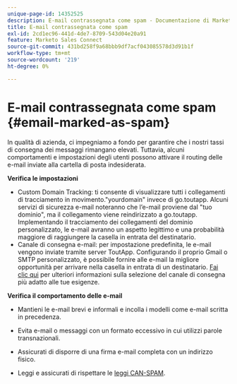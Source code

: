 ```yaml
---
unique-page-id: 14352525
description: E-mail contrassegnata come spam - Documentazione di Marketo - Documentazione del prodotto
title: E-mail contrassegnata come spam
exl-id: 2cd1ec96-441d-4de7-8709-543d04e20a91
feature: Marketo Sales Connect
source-git-commit: 431bd258f9a68bbb9df7acf043085578d3d91b1f
workflow-type: tm+mt
source-wordcount: '219'
ht-degree: 0%

---
```


# E-mail contrassegnata come spam {#email-marked-as-spam}

In qualità di azienda, ci impegniamo a fondo per garantire che i nostri tassi di consegna dei messaggi rimangano elevati. Tuttavia, alcuni comportamenti e impostazioni degli utenti possono attivare il routing delle e-mail inviate alla cartella di posta indesiderata.

**Verifica le impostazioni**

* Custom Domain Tracking: ti consente di visualizzare tutti i collegamenti di tracciamento in movimento.&quot;yourdomain&quot; invece di go.toutapp. Alcuni servizi di sicurezza e-mail noteranno che l’e-mail proviene dal &quot;tuo dominio&quot;, ma il collegamento viene reindirizzato a go.toutapp. Implementando il tracciamento dei collegamenti del dominio personalizzato, le e-mail avranno un aspetto legittimo e una probabilità maggiore di raggiungere la casella in entrata del destinatario.
* Canale di consegna e-mail: per impostazione predefinita, le e-mail vengono inviate tramite server ToutApp. Configurando il proprio Gmail o SMTP personalizzato, è possibile fornire alle e-mail la migliore opportunità per arrivare nella casella in entrata di un destinatario. [Fai clic qui](https://nation.marketo.com/docs/DOC-5080) per ulteriori informazioni sulla selezione del canale di consegna più adatto alle tue esigenze.

**Verifica il comportamento delle e-mail**

* Mantieni le e-mail brevi e informali e incolla i modelli come e-mail scritta in precedenza.

* Evita e-mail o messaggi con un formato eccessivo in cui utilizzi parole transnazionali.

* Assicurati di disporre di una firma e-mail completa con un indirizzo fisico.

* Leggi e assicurati di rispettare le [leggi CAN-SPAM](https://www.ftc.gov/tips-advice/business-center/guidance/can-spam-act-compliance-guide-business).
